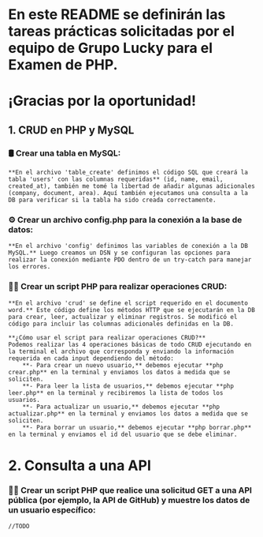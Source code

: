 # En este README se definirán las tareas prácticas solicitadas por el equipo de Grupo Lucky para el Examen de PHP.  
# ¡Gracias por la oportunidad!


## 1. CRUD en PHP y MySQL

### 🛢️ Crear una tabla en MySQL:
    **En el archivo 'table_create' definimos el código SQL que creará la tabla 'users' con las columnas requeridas** (id, name, email, created_at), también me tomé la libertad de añadir algunas adicionales (company, document, area). Aquí también ejecutamos una consulta a la DB para verificar si la tabla ha sido creada correctamente.

### ⚙️ Crear un archivo config.php para la conexión a la base de datos:
    **En el archivo 'config' definimos las variables de conexión a la DB MySQL.** Luego creamos un DSN y se configuran las opciones para realizar la conexión mediante PDO dentro de un try-catch para manejar los errores.

### 👨‍💻 Crear un script PHP para realizar operaciones CRUD:
    **En el archivo 'crud' se define el script requerido en el documento word.** Este código define los métodos HTTP que se ejecutarán en la DB para crear, leer, actualizar y eliminar registros. Se modificó el código para incluir las columnas adicionales definidas en la DB.

    **¿Cómo usar el script para realizar operaciones CRUD?**
    Podemos realizar las 4 operaciones básicas de todo CRUD ejecutando en la terminal el archivo que corresponda y enviando la información requerida en cada input dependiendo del método:
        **- Para crear un nuevo usuario,** debemos ejecutar **php crear.php** en la terminal y enviamos los datos a medida que se soliciten.
        **- Para leer la lista de usuarios,** debemos ejecutar **php leer.php** en la terminal y recibiremos la lista de todos los usuarios.
        **- Para actualizar un usuario,** debemos ejecutar **php actualizar.php** en la terminal y enviamos los datos a medida que se soliciten.
        **- Para borrar un usuario,** debemos ejecutar **php borrar.php** en la terminal y enviamos el id del usuario que se debe eliminar.  


# 2. Consulta a una API

### 👨‍💻 Crear un script PHP que realice una solicitud GET a una API pública (por ejemplo, la API de GitHub) y muestre los datos de un usuario específico:
    //TODO
